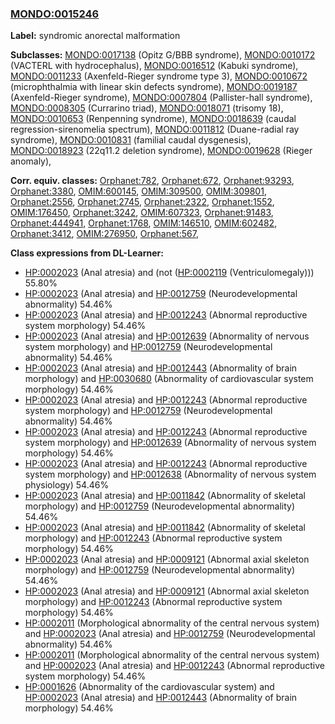 
### [MONDO:0015246](http://purl.obolibrary.org/obo/MONDO_0015246)
**Label:** syndromic anorectal malformation

**Subclasses:** [MONDO:0017138](http://purl.obolibrary.org/obo/MONDO_0017138) (Opitz G/BBB syndrome), [MONDO:0010172](http://purl.obolibrary.org/obo/MONDO_0010172) (VACTERL with hydrocephalus), [MONDO:0016512](http://purl.obolibrary.org/obo/MONDO_0016512) (Kabuki syndrome), [MONDO:0011233](http://purl.obolibrary.org/obo/MONDO_0011233) (Axenfeld-Rieger syndrome type 3), [MONDO:0010672](http://purl.obolibrary.org/obo/MONDO_0010672) (microphthalmia with linear skin defects syndrome), [MONDO:0019187](http://purl.obolibrary.org/obo/MONDO_0019187) (Axenfeld-Rieger syndrome), [MONDO:0007804](http://purl.obolibrary.org/obo/MONDO_0007804) (Pallister-hall syndrome), [MONDO:0008305](http://purl.obolibrary.org/obo/MONDO_0008305) (Currarino triad), [MONDO:0018071](http://purl.obolibrary.org/obo/MONDO_0018071) (trisomy 18), [MONDO:0010653](http://purl.obolibrary.org/obo/MONDO_0010653) (Renpenning syndrome), [MONDO:0018639](http://purl.obolibrary.org/obo/MONDO_0018639) (caudal regression-sirenomelia spectrum), [MONDO:0011812](http://purl.obolibrary.org/obo/MONDO_0011812) (Duane-radial ray syndrome), [MONDO:0010831](http://purl.obolibrary.org/obo/MONDO_0010831) (familial caudal dysgenesis), [MONDO:0018923](http://purl.obolibrary.org/obo/MONDO_0018923) (22q11.2 deletion syndrome), [MONDO:0019628](http://purl.obolibrary.org/obo/MONDO_0019628) (Rieger anomaly), 

**Corr. equiv. classes:** [Orphanet:782](http://www.orpha.net/ORDO/Orphanet_782), [Orphanet:672](http://www.orpha.net/ORDO/Orphanet_672), [Orphanet:93293](http://www.orpha.net/ORDO/Orphanet_93293), [Orphanet:3380](http://www.orpha.net/ORDO/Orphanet_3380), [OMIM:600145](http://purl.obolibrary.org/obo/OMIM_600145), [OMIM:309500](http://purl.obolibrary.org/obo/OMIM_309500), [OMIM:309801](http://purl.obolibrary.org/obo/OMIM_309801), [Orphanet:2556](http://www.orpha.net/ORDO/Orphanet_2556), [Orphanet:2745](http://www.orpha.net/ORDO/Orphanet_2745), [Orphanet:2322](http://www.orpha.net/ORDO/Orphanet_2322), [Orphanet:1552](http://www.orpha.net/ORDO/Orphanet_1552), [OMIM:176450](http://purl.obolibrary.org/obo/OMIM_176450), [Orphanet:3242](http://www.orpha.net/ORDO/Orphanet_3242), [OMIM:607323](http://purl.obolibrary.org/obo/OMIM_607323), [Orphanet:91483](http://www.orpha.net/ORDO/Orphanet_91483), [Orphanet:444941](http://www.orpha.net/ORDO/Orphanet_444941), [Orphanet:1768](http://www.orpha.net/ORDO/Orphanet_1768), [OMIM:146510](http://purl.obolibrary.org/obo/OMIM_146510), [OMIM:602482](http://purl.obolibrary.org/obo/OMIM_602482), [Orphanet:3412](http://www.orpha.net/ORDO/Orphanet_3412), [OMIM:276950](http://purl.obolibrary.org/obo/OMIM_276950), [Orphanet:567](http://www.orpha.net/ORDO/Orphanet_567), 

**Class expressions from DL-Learner:**

- [HP:0002023](http://purl.obolibrary.org/obo/HP_0002023) (Anal atresia) and (not ([HP:0002119](http://purl.obolibrary.org/obo/HP_0002119) (Ventriculomegaly))) 55.80%
- [HP:0002023](http://purl.obolibrary.org/obo/HP_0002023) (Anal atresia) and [HP:0012759](http://purl.obolibrary.org/obo/HP_0012759) (Neurodevelopmental abnormality) 54.46%
- [HP:0002023](http://purl.obolibrary.org/obo/HP_0002023) (Anal atresia) and [HP:0012243](http://purl.obolibrary.org/obo/HP_0012243) (Abnormal reproductive system morphology) 54.46%
- [HP:0002023](http://purl.obolibrary.org/obo/HP_0002023) (Anal atresia) and [HP:0012639](http://purl.obolibrary.org/obo/HP_0012639) (Abnormality of nervous system morphology) and [HP:0012759](http://purl.obolibrary.org/obo/HP_0012759) (Neurodevelopmental abnormality) 54.46%
- [HP:0002023](http://purl.obolibrary.org/obo/HP_0002023) (Anal atresia) and [HP:0012443](http://purl.obolibrary.org/obo/HP_0012443) (Abnormality of brain morphology) and [HP:0030680](http://purl.obolibrary.org/obo/HP_0030680) (Abnormality of cardiovascular system morphology) 54.46%
- [HP:0002023](http://purl.obolibrary.org/obo/HP_0002023) (Anal atresia) and [HP:0012243](http://purl.obolibrary.org/obo/HP_0012243) (Abnormal reproductive system morphology) and [HP:0012759](http://purl.obolibrary.org/obo/HP_0012759) (Neurodevelopmental abnormality) 54.46%
- [HP:0002023](http://purl.obolibrary.org/obo/HP_0002023) (Anal atresia) and [HP:0012243](http://purl.obolibrary.org/obo/HP_0012243) (Abnormal reproductive system morphology) and [HP:0012639](http://purl.obolibrary.org/obo/HP_0012639) (Abnormality of nervous system morphology) 54.46%
- [HP:0002023](http://purl.obolibrary.org/obo/HP_0002023) (Anal atresia) and [HP:0012243](http://purl.obolibrary.org/obo/HP_0012243) (Abnormal reproductive system morphology) and [HP:0012638](http://purl.obolibrary.org/obo/HP_0012638) (Abnormality of nervous system physiology) 54.46%
- [HP:0002023](http://purl.obolibrary.org/obo/HP_0002023) (Anal atresia) and [HP:0011842](http://purl.obolibrary.org/obo/HP_0011842) (Abnormality of skeletal morphology) and [HP:0012759](http://purl.obolibrary.org/obo/HP_0012759) (Neurodevelopmental abnormality) 54.46%
- [HP:0002023](http://purl.obolibrary.org/obo/HP_0002023) (Anal atresia) and [HP:0011842](http://purl.obolibrary.org/obo/HP_0011842) (Abnormality of skeletal morphology) and [HP:0012243](http://purl.obolibrary.org/obo/HP_0012243) (Abnormal reproductive system morphology) 54.46%
- [HP:0002023](http://purl.obolibrary.org/obo/HP_0002023) (Anal atresia) and [HP:0009121](http://purl.obolibrary.org/obo/HP_0009121) (Abnormal axial skeleton morphology) and [HP:0012759](http://purl.obolibrary.org/obo/HP_0012759) (Neurodevelopmental abnormality) 54.46%
- [HP:0002023](http://purl.obolibrary.org/obo/HP_0002023) (Anal atresia) and [HP:0009121](http://purl.obolibrary.org/obo/HP_0009121) (Abnormal axial skeleton morphology) and [HP:0012243](http://purl.obolibrary.org/obo/HP_0012243) (Abnormal reproductive system morphology) 54.46%
- [HP:0002011](http://purl.obolibrary.org/obo/HP_0002011) (Morphological abnormality of the central nervous system) and [HP:0002023](http://purl.obolibrary.org/obo/HP_0002023) (Anal atresia) and [HP:0012759](http://purl.obolibrary.org/obo/HP_0012759) (Neurodevelopmental abnormality) 54.46%
- [HP:0002011](http://purl.obolibrary.org/obo/HP_0002011) (Morphological abnormality of the central nervous system) and [HP:0002023](http://purl.obolibrary.org/obo/HP_0002023) (Anal atresia) and [HP:0012243](http://purl.obolibrary.org/obo/HP_0012243) (Abnormal reproductive system morphology) 54.46%
- [HP:0001626](http://purl.obolibrary.org/obo/HP_0001626) (Abnormality of the cardiovascular system) and [HP:0002023](http://purl.obolibrary.org/obo/HP_0002023) (Anal atresia) and [HP:0012443](http://purl.obolibrary.org/obo/HP_0012443) (Abnormality of brain morphology) 54.46%



